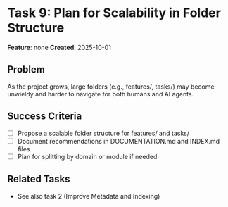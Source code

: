 # Task 9: Plan for Scalability in Folder Structure

**Feature**: none
**Created**: 2025-10-01

## Problem
As the project grows, large folders (e.g., features/, tasks/) may become unwieldy and harder to navigate for both humans and AI agents.

## Success Criteria
- [ ] Propose a scalable folder structure for features/ and tasks/
- [ ] Document recommendations in DOCUMENTATION.md and INDEX.md files
- [ ] Plan for splitting by domain or module if needed

## Related Tasks
- See also task 2 (Improve Metadata and Indexing)
